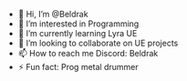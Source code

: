- 👋 Hi, I’m @Beldrak
- 👀 I’m interested in Programming
- 🌱 I’m currently learning Lyra UE
- 💞️ I’m looking to collaborate on UE projects
- 📫 How to reach me Discord: Beldrak
- ⚡ Fun fact: Prog metal drummer

<!---
Beldrak/Beldrak is a ✨ special ✨ repository because its `README.md` (this file) appears on your GitHub profile.
You can click the Preview link to take a look at your changes.
--->
